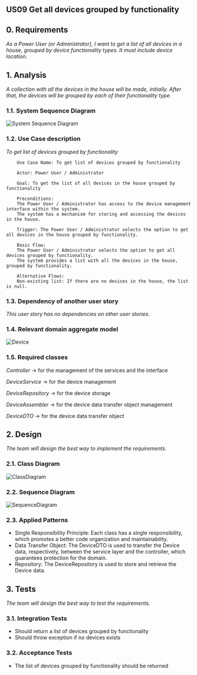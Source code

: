 ## US09 Get all devices grouped by functionality

## 0. Requirements
_As a Power User (or Administrator), I want to get a list of all devices in a house, grouped by device functionality types.
It must include device location._

## 1. Analysis
_A collection with all the devices in the house will be made, initially. After that, the devices will be grouped by each of their functionality type._

### 1.1. System Sequence Diagram
![System Sequence Diagram](https://github.com/Departamento-de-Engenharia-Informatica/2023-2024-switch-dev-project-assignment-grupo-1/blob/main/docs/ooa/systemSequenceDiagram/US09GetAllDevicesGroupedByFunctionality.png)

### 1.2. Use Case description
_To get list of devices grouped by functionality_
    
        Use Case Name: To get list of devices grouped by functionality
    
        Actor: Power User / Administrator
    
        Goal: To get the list of all devices in the house grouped by functionality
    
        Preconditions:
        The Power User / Administrator has access to the device management interface within the system.
        The system has a mechanism for storing and accessing the devices in the house.

        Trigger: The Power User / Administrator selects the option to get all devices in the house grouped by functionality.
    
        Basic Flow:
        The Power User / Administrator selects the option to get all devices grouped by functionality.
        The system provides a list with all the devices in the house, grouped by functionality.
    
        Alternative Flows:
        Non-existing list: If there are no devices in the house, the list is null.

### 1.3. Dependency of another user story
_This user story has no dependencies on other user stories._

### 1.4. Relevant domain aggregate model 
![Device](https://github.com/Departamento-de-Engenharia-Informatica/2023-2024-switch-dev-project-assignment-grupo-1/blob/d4d86161ae4fb96ee7daa42a58395cddec6f2ca4/docs/ooa/agreggateModels/Device.png)

### 1.5. Required classes
_Controller_ -> for the management of the services and the interface

_DeviceService_ -> for the device management

_DeviceRepository_ -> for the device storage

_DeviceAssembler_ -> for the device data transfer object management

_DeviceDTO_ -> for the device data transfer object


## 2. Design
_The team will design the best way to implement the requirements._
### 2.1. Class Diagram
![ClassDiagram](https://github.com/Departamento-de-Engenharia-Informatica/2023-2024-switch-dev-project-assignment-grupo-1/blob/94937c55368fe87d019760d5a6cba7ea933479f9/docs/ood/classDiagram/US09GetAllDevicesGroupedByFunctionality.png)
### 2.2. Sequence Diagram
![SequenceDiagram](https://github.com/Departamento-de-Engenharia-Informatica/2023-2024-switch-dev-project-assignment-grupo-1/blob/94937c55368fe87d019760d5a6cba7ea933479f9/docs/ood/sequenceDiagram/US09GetAllDevicesGroupedByFunctionality.png)
### 2.3. Applied Patterns
- Single Responsibility Principle: Each class has a single responsibility, which promotes a better code organization 
and maintainability.
- Data Transfer Object: The DeviceDTO is used to transfer the Device 
data, respectively, between the service layer and the controller, which guarantees protection for the domain.
- Repository: The DeviceRepository is used to store and retrieve the Device data.

## 3. Tests
_The team will design the best way to test the requirements._
### 3.1. Integration Tests
- Should return a list of devices grouped by functionality
- Should throw exception if no devices exists

### 3.2. Acceptance Tests
- The list of devices grouped by functionality should be returned
